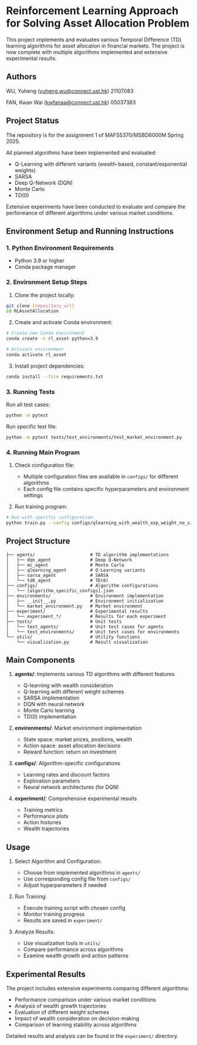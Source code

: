 # Reinforcement Learning Approach for Solving Asset Allocation Problem

This project implements and evaluates various Temporal Difference (TD) learning algorithms for asset allocation in financial markets. The project is now complete with multiple algorithms implemented and extensive experimental results.

## Authors
WU, Yuheng (yuheng.wu@connect.ust.hk) 21107083

FAN, Kwan Wai (kwfanaa@connect.ust.hk) 05037383

## Project Status
The repository is for the assignment 1 of MAFS5370/MSBD6000M Spring 2025.

All planned algorithms have been implemented and evaluated:
- Q-Learning with different variants (wealth-based, constant/exponential weights)
- SARSA
- Deep Q-Network (DQN)
- Monte Carlo
- TD(0)

Extensive experiments have been conducted to evaluate and compare the performance of different algorithms under various market conditions.

## Environment Setup and Running Instructions

### 1. Python Environment Requirements
- Python 3.9 or higher
- Conda package manager

### 2. Environment Setup Steps

1. Clone the project locally:
```bash
git clone [repository_url]
cd RLAssetAllocation
```

2. Create and activate Conda environment:
```bash
# Create new Conda environment
conda create -n rl_asset python=3.9

# Activate environment
conda activate rl_asset
```

3. Install project dependencies:
```bash
conda install --file requirements.txt
```

### 3. Running Tests
Run all test cases:
```bash
python -m pytest
```

Run specific test file:
```bash
python -m pytest tests/test_environments/test_market_environment.py
```

### 4. Running Main Program
1. Check configuration file:
   - Multiple configuration files are available in `configs/` for different algorithms
   - Each config file contains specific hyperparameters and environment settings

2. Run training program:
```bash
# Run with specific configuration
python train.py --config configs/qlearning_with_wealth_exp_weight_no_sign.json
```

## Project Structure

```
├── agents/                     # TD algorithm implementations
│   ├── dqn_agent               # Deep Q-Network
│   ├── mc_agent                # Monte Carlo
│   ├── qlearning_agent         # Q-Learning variants
│   ├── sarsa_agent             # SARSA
│   └── td0_agent               # TD(0)
├── configs/                    # Algorithm configurations
│   └── [algorithm_specific_configs].json
├── environments/               # Environment implementation
│   ├── __init__.py             # Environment initialization
│   └── market_environment.py   # Market environment
├── experiment/                 # Experimental results
│   └── experiment_*/           # Results for each experiment
├── tests/                      # Unit tests
│   └── test_agents/            # Unit test cases for agents
│   └── test_environments/      # Unit test cases for environments
└── utils/                      # Utility functions
    └── visualization.py        # Result visualization
```

## Main Components

1. **agents/**: Implements various TD algorithms with different features
   - Q-learning with wealth consideration
   - Q-learning with different weight schemes
   - SARSA implementation
   - DQN with neural network
   - Monte Carlo learning
   - TD(0) implementation

2. **environments/**: Market environment implementation
   - State space: market prices, positions, wealth
   - Action space: asset allocation decisions
   - Reward function: return on investment

3. **configs/**: Algorithm-specific configurations
   - Learning rates and discount factors
   - Exploration parameters
   - Neural network architectures (for DQN)

4. **experiment/**: Comprehensive experimental results
   - Training metrics
   - Performance plots
   - Action histories
   - Wealth trajectories

## Usage

1. Select Algorithm and Configuration:
   - Choose from implemented algorithms in `agents/`
   - Use corresponding config file from `configs/`
   - Adjust hyperparameters if needed

2. Run Training:
   - Execute training script with chosen config
   - Monitor training progress
   - Results are saved in `experiment/`

3. Analyze Results:
   - Use visualization tools in `utils/`
   - Compare performance across algorithms
   - Examine wealth growth and action patterns

## Experimental Results

The project includes extensive experiments comparing different algorithms:
- Performance comparison under various market conditions
- Analysis of wealth growth trajectories
- Evaluation of different weight schemes
- Impact of wealth consideration on decision-making
- Comparison of learning stability across algorithms

Detailed results and analysis can be found in the `experiment/` directory.
